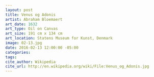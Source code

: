 ```yaml
---
layout: post
title: Venus og Adonis
artist: Abraham Bloemaert
art_date: 1632
art_type: Oil on Canvas
art_size: 191 cm x 134 cm
art_location: Statens Museum for Kunst, Denmark
image: 02-13.jpg
date: 2016-02-13 12:00:00 -05:00
categories:
tags:
cite_author: Wikipedia
cite_url: http://en.wikipedia.org/wiki/File:Venus_og_Adonis.jpg
---
```

